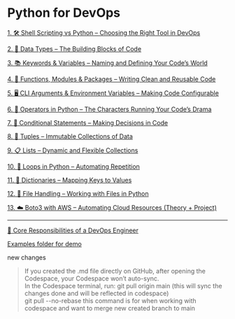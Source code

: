 # Python for DevOps

[1.     🛠️ Shell Scripting vs Python – Choosing the Right Tool in DevOps](https://github.com/SereneSyntax04/python-for-devops/blob/main/shellVSpython.md#-when-to-use-shell-scripting)

[2.     🧱 Data Types – The Building Blocks of Code](https://github.com/SereneSyntax04/python-for-devops/blob/main/datatypes.md)

[3.     📚 Keywords & Variables – Naming and Defining Your Code’s World](https://github.com/SereneSyntax04/python-for-devops/blob/main/keywordVar.md)

[4.     📝 Functions, Modules & Packages – Writing Clean and Reusable Code](https://github.com/SereneSyntax04/python-for-devops/blob/main/function.md)

[5.     🖥️ CLI Arguments & Environment Variables – Making Code Configurable](https://github.com/SereneSyntax04/python-for-devops/blob/main/args.md)

[6.     🧠 Operators in Python – The Characters Running Your Code’s Drama](https://github.com/SereneSyntax04/python-for-devops/tree/main/operator)

[7.     🔀 Conditional Statements – Making Decisions in Code](https://github.com/SereneSyntax04/python-for-devops/blob/main/Conditional.md)

[8.     🎯 Tuples – Immutable Collections of Data](https://github.com/SereneSyntax04/python-for-devops/blob/main/tuple.md) 

[9.     📋 Lists – Dynamic and Flexible Collections](https://github.com/SereneSyntax04/python-for-devops/blob/main/Lists.md)

[10.     🔁 Loops in Python – Automating Repetition](https://github.com/SereneSyntax04/python-for-devops/blob/main/loops.md)

[11.    📖 Dictionaries – Mapping Keys to Values](https://github.com/SereneSyntax04/python-for-devops/blob/main/dict.md)

[12.    📑 File Handling – Working with Files in Python](https://github.com/SereneSyntax04/python-for-devops/blob/main/file.md)

[13.    ☁️ Boto3 with AWS – Automating Cloud Resources (Theory + Project)](https://github.com/SereneSyntax04/python-for-devops/blob/main/boto3.md)


---


[🔑 Core Responsibilities of a DevOps Engineer ](https://github.com/SereneSyntax04/python-for-devops/blob/main/responsibilities.md)

[Examples folder for demo](https://github.com/SereneSyntax04/python-for-devops/tree/main/examples)

new changes
> If you created the .md file directly on GitHub, after opening the Codespace, your Codespace won’t auto-sync. <br>
> In the Codespace terminal, run: git pull origin main (this will sync the changes done and will be reflected in codespace) <br>
> git pull --no-rebase this command is for when working with codespace and want to merge new created branch to main 

